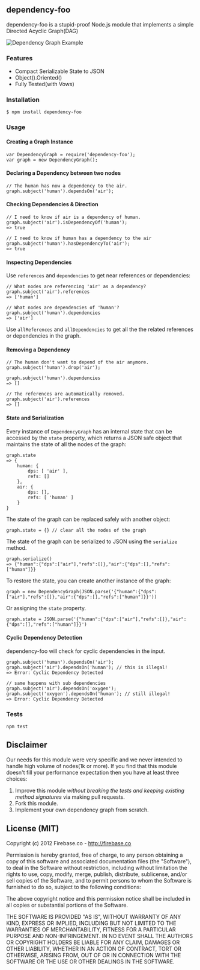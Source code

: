 ## dependency-foo

dependency-foo is a stupid-proof Node.js module that implements a simple Directed Acyclic Graph(DAG)

![Dependency Graph Example](http://upload.wikimedia.org/wikipedia/commons/a/ad/Dependencygraph.png)

### Features

* Compact Serializable State to JSON
* Object().Oriented()
* Fully Tested(with Vows)

### Installation

    $ npm install dependency-foo

### Usage

#### Creating a Graph Instance
	var DependencyGraph = require('dependency-foo');
	var graph = new DependencyGraph();

#### Declaring a Dependency between two nodes

    // The human has now a dependency to the air.
    graph.subject('human').dependsOn('air');

#### Checking Dependencies & Direction

	// I need to know if air is a dependency of human.
	graph.subject('air').isDependencyOf('human');
	=> true

	// I need to know if human has a dependency to the air
	graph.subject('human').hasDependencyTo('air');
	=> true


#### Inspecting Dependencies

Use `references` and `dependencies` to get near references or dependencies:

    // What nodes are referencing 'air' as a dependency?
	graph.subject('air').references
	=> ['human']
	
	// What nodes are dependencies of 'human'?
	graph.subject('human').dependencies
	=> ['air']

Use `allReferences` and `allDependencies` to get all the the related references or dependencies in the graph.

#### Removing a Dependency

	// The human don't want to depend of the air anymore.
	graph.subject('human').drop('air');
	
	graph.subject('human').dependencies
	=> []
	
	// The references are automatically removed.
	graph.subject('air').references
	=> []

#### State and Serialization

Every instance of `DependencyGraph` has an internal state that can be accessed by the `state` property, which returns a JSON safe object that maintains the state of all the nodes of the graph:

	graph.state
	=> {
		human: {
			dps: [ 'air' ],
			refs: []
		},
	  	air: {
			dps: [],
			refs: [ 'human' ]
		}
	}


The state of the graph can be replaced safely with another object:

	graph.state = {} // clear all the nodes of the graph

The state of the graph can be serialized to JSON using the `serialize` method.
	
	graph.serialize()
	=> {"human":{"dps":["air"],"refs":[]},"air":{"dps":[],"refs":["human"]}}
	
To restore the state, you can create another instance of the graph:

	graph = new DependencyGraph(JSON.parse('{"human":{"dps":["air"],"refs":[]},"air":{"dps":[],"refs":["human"]}}'))

Or assigning the `state` property.
	
	graph.state = JSON.parse('{"human":{"dps":["air"],"refs":[]},"air":{"dps":[],"refs":["human"]}}')

#### Cyclic Dependency Detection

dependency-foo will check for cyclic dependencies in the input.

	graph.subject('human').dependsOn('air');
	graph.subject('air').dependsOn('human'); // this is illegal!
	=> Error: Cyclic Dependency Detected
	
	// same happens with sub dependencies
	graph.subject('air').dependsOn('oxygen');
	graph.subject('oxygen').dependsOn('human'); // still illegal!
	=> Error: Cyclic Dependency Detected

### Tests

    npm test


## Disclaimer

Our needs for this module were very specific and we never intended to handle high volume of nodes(1k or more). If you find that this module doesn't fill your performance expectation then you have at least three choices:

1. Improve this module *without breaking the tests and keeping existing method signatures* via making pull requests.
2. Fork this module.
3. Implement your own dependency graph from scratch.

## License (MIT)

Copyright (c) 2012 Firebase.co - http://firebase.co

Permission is hereby granted, free of charge, to any person obtaining a copy of this software and associated documentation files (the "Software"), to deal in the Software without restriction, including without limitation the rights to use, copy, modify, merge, publish, distribute, sublicense, and/or sell copies of the Software, and to permit persons to whom the Software is furnished to do so, subject to the following conditions:

The above copyright notice and this permission notice shall be included in all copies or substantial portions of the Software.

THE SOFTWARE IS PROVIDED "AS IS", WITHOUT WARRANTY OF ANY KIND, EXPRESS OR IMPLIED, INCLUDING BUT NOT LIMITED TO THE WARRANTIES OF MERCHANTABILITY, FITNESS FOR A PARTICULAR PURPOSE AND NON-INFRINGEMENT. IN NO EVENT SHALL THE AUTHORS OR COPYRIGHT HOLDERS BE LIABLE FOR ANY CLAIM, DAMAGES OR OTHER LIABILITY, WHETHER IN AN ACTION OF CONTRACT, TORT OR OTHERWISE, ARISING FROM, OUT OF OR IN CONNECTION WITH THE SOFTWARE OR THE USE OR OTHER DEALINGS IN THE SOFTWARE.

